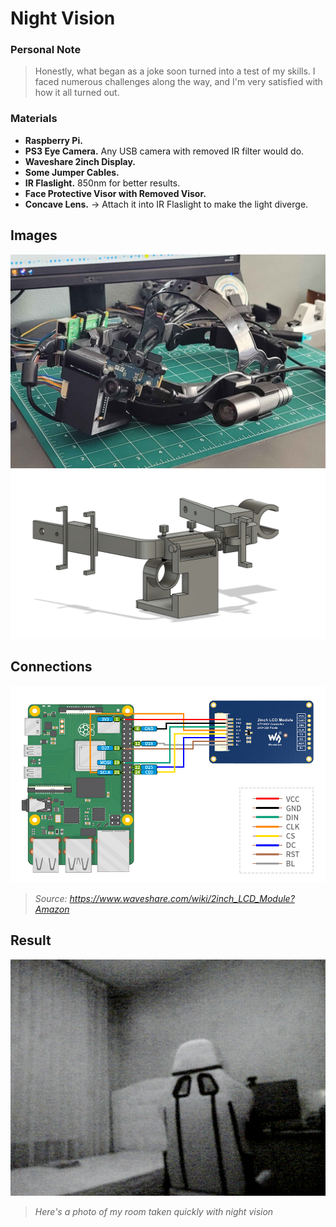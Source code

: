 # Night Vision

### Personal Note

>Honestly, what began as a joke soon turned into a test of my skills. I faced numerous challenges along the way, and I'm very satisfied with how it all turned out.
>

### Materials
* **Raspberry Pi.**
* **PS3 Eye Camera.** Any USB camera with removed IR filter would do.
* **Waveshare 2inch Display.**
* **Some Jumper Cables.**
* **IR Flaslight.** 850nm for better results.
* **Face Protective Visor with Removed Visor.**
* **Concave Lens.** -> Attach it into IR Flaslight to make the light diverge.
## Images

![NVGS](/FinalModels/img/NVGS5.png)
![NVGS](/FinalModels/img/NVGS1.png)

## Connections
![Connections](/FinalModels/img/waveshareDisplayConnections.jpg)
>*Source: https://www.waveshare.com/wiki/2inch_LCD_Module?Amazon*
>

## Result
![NVGSPIC](/FinalModels/img/vlcsnap-2024-07-23-04h54m09s093.png)
>*Here's a photo of my room taken quickly with night vision*
>
